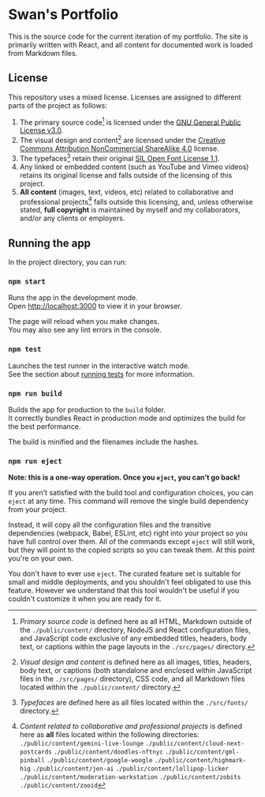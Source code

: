 # Swan's Portfolio

This is the source code for the current iteration of my portfolio. The site is primarily written with React, and all content for documented work is loaded from Markdown files.

## License

This repository uses a mixed license. Licenses are assigned to different parts of the project as follows:

1. The primary source code[^1] is licensed under the [GNU General Public License v3.0](https://www.gnu.org/licenses/gpl-3.0.en.html).
2. The visual design and content[^2] are licensed under the [Creative Commons Attribution NonCommercial ShareAlike 4.0](https://creativecommons.org/licenses/by-nc-sa/4.0/) license.
3. The typefaces[^3] retain their original [SIL Open Font License 1.1](https://scripts.sil.org/cms/scripts/page.php?item_id=OFL_web).
4. Any linked or embedded content (such as YouTube and Vimeo videos) retains its original license and falls outside of the licensing of this project.
5. **All content** (images, text, videos, etc) related to collaborative and professional projects[^4] falls outside this licensing, and, unless otherwise stated, **full copyright** is maintained by myself and my collaborators, and/or any clients or employers.

[^1]: *Primary source code* is defined here as all HTML, Markdown outside of the `./public/content/` directory, NodeJS and React configuration files, and JavaScript code exclusive of any embedded titles, headers, body text, or captions within the page layouts in the `./src/pages/` directory.

[^2]: *Visual design and content* is defined here as all images, titles, headers, body text, or captions (both standalone and enclosed within JavaScript files in the `./src/pages/` directory), CSS code, and all Markdown files located within the `./public/content/` directory.

[^3]: *Typefaces* are defined here as all files located within the `./src/fonts/` directory.

[^4]: *Content related to collaborative and professional projects* is defined here as **all** files located within the following directories:
  `./public/content/gemini-live-lounge`
  `./public/content/cloud-next-postcards`
  `./public/content/doodles-nftnyc`
  `./public/content/gml-pinball`
  `./public/content/google-woogle`
  `./public/content/highmark-hig`
  `./public/content/jen-ai`
  `./public/content/lollipop-licker`
  `./public/content/moderation-workstation`
  `./public/content/zobits`
  `./public/content/zooid`

## Running the app

In the project directory, you can run:

### `npm start`

Runs the app in the development mode.\
Open [http://localhost:3000](http://localhost:3000) to view it in your browser.

The page will reload when you make changes.\
You may also see any lint errors in the console.

### `npm test`

Launches the test runner in the interactive watch mode.\
See the section about [running tests](https://facebook.github.io/create-react-app/docs/running-tests) for more information.

### `npm run build`

Builds the app for production to the `build` folder.\
It correctly bundles React in production mode and optimizes the build for the best performance.

The build is minified and the filenames include the hashes.

### `npm run eject`

**Note: this is a one-way operation. Once you `eject`, you can't go back!**

If you aren't satisfied with the build tool and configuration choices, you can `eject` at any time. This command will remove the single build dependency from your project.

Instead, it will copy all the configuration files and the transitive dependencies (webpack, Babel, ESLint, etc) right into your project so you have full control over them. All of the commands except `eject` will still work, but they will point to the copied scripts so you can tweak them. At this point you're on your own.

You don't have to ever use `eject`. The curated feature set is suitable for small and middle deployments, and you shouldn't feel obligated to use this feature. However we understand that this tool wouldn't be useful if you couldn't customize it when you are ready for it.